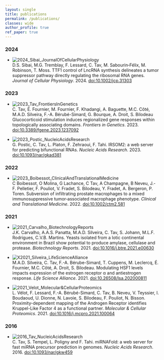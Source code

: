 ```yaml
---
layout: single
title: publications
permalink: /publications/
classes: wide
author_profile: true
ref_paper: true
---
```


### 2024

<div class="reference">
  <ul>
    <li>
        <img src="/assets/images_papers/2024_Sibai_JournalOfCellularPhysiology.png" alt="2024_Sibai_JournalOfCellularPhysiology">
      <div>
        <span>D.S. Sibai, M.G. Tremblay, F. Lessard, C. Tav, M. Sabourin‐Félix, M. Robinson, T. Moss.</span>
        <span class="title_paper">TTF1 control of LncRNA synthesis delineates a tumor suppressor pathway directly regulating the ribosomal RNA genes.</span>
        <span><i>Journal of Cellular Physiology</i>. 2024. <a class="doi" href="https://doi.org/10.1002/jcp.31303" target="_blank">doi:10.1002/jcp.31303</a></span>
      </div>
    </li>
  </ul>
</div>

### 2023

<div class="reference">
<ul>
	<li><img src="/assets/images_papers/2023_Tav_FrontiersInGenetics.png" alt="2023_Tav_FrontiersInGenetics">
		<div>
			<span>C. Tav, É. Fournier, M. Fournier, F. Khadangi, A. Baguette, M.C. Côté, M.A.D. Silveira, F.-A. Bérubé-Simard, G. Bourque, A. Droit, S. Bilodeau</span> <span class="title_paper">Glucocorticoid stimulation induces regionalized gene responses within topologically associating domains.</span> <span><i>Frontiers in Genetics</i>. 2023. <a class="doi" href="https://doi.org/10.3389/fgene.2023.1237092" target="_blank">doi:10.3389/fgene.2023.1237092</a></span></div></li>
</ul>
</div>

<div class="reference">
<ul>
	<li><img src="/assets/images_papers/2023_Postic_NucleicAcidsResearch.png" alt="2023_Postic_NucleicAcidsResearch">
		<div><span>G. Postic, C. Tav, L. Platon, F. Zehraoui, F. Tahi.</span> <span class="title_paper">IRSOM2: a web server for predicting bifunctional RNAs.</span> <span><i>Nucleic Acids Research</i>. 2023. <a class="doi" href="https://doi.org/10.1093/nar/gkad381" target="_blank">doi:10.1093/nar/gkad381</a></span></div></li>
</ul>
</div>

### 2022

<div class="reference">
<ul>
	<li><img src="/assets/images_papers/2023_Boibessot_ClinicalAndTranslationalMedicine.png" alt="2023_Boibessot_ClinicalAndTranslationalMedicine">
		<div><span>C Boibessot, O Molina, G Lachance, C Tav, A Champagne, B Neveu, J.-F. Pelletier, F. Pouliot, V. Fradet, S. Bilodeau, Y. Fradet, A. Bergeron, P. Toren.</span> <span class="title_paper">Subversion of infiltrating prostate macrophages to a mixed immunosuppressive tumor‐associated macrophage phenotype.</span> <span><i>Clinical and Translational Medicine</i>. 2022. <a class="doi" href="https://doi.org/10.1002/ctm2.581" target="_blank">doi:10.1002/ctm2.581</a></span></div></li>
</ul>
</div>

### 2021
<div class="reference">
<ul>
	<li><img src="/assets/images_papers/2021_Carvalho_BiotechnologyReports.jpg" alt="2021_Carvalho_BiotechnologyReports">
		<div><span>J.K. Carvalho, A.A.S. Panatta, M.A.D. Silveira, C. Tav, S. Johann, M.L.F. Rodrigues, C.V.B. Martins.</span> <span class="title_paper">Yeasts isolated from a lotic continental environment in Brazil show potential to produce amylase, cellulase and protease.</span> <span><i>Biotechnology Reports</i>. 2021. <a class="doi" href="https://doi.org/10.1016/j.btre.2021.e00630" target="_blank">doi:10.1016/j.btre.2021.e00630</a></span></div></li>
</ul>
</div>

<div class="reference">
<ul>
	<li><img src="/assets/images_papers/2021_Silveira_LifeScienceAlliance.png" alt="X2021_Silveira_LifeScienceAlliance">
		<div><span>M.A.D. Silveira, C. Tav, F.-A. Bérube-Simard, T. Cuppens, M. Leclercq, É. Fournier, M.C. Côté, A. Droit, S. Bilodeau.</span> <span class="title_paper">Modulating HSF1 levels impacts expression of the estrogen receptor α and antiestrogen response.</span> <span><i>Life Science Alliance</i>. 2021. <a class="doi" href="https://doi.org/10.26508/lsa.202000811" target="_blank">doi:10.26508/lsa.202000811</a></span></div></li>
</ul>
</div>

<div class="reference">
<ul>
	<li><img src="/assets/images_papers/2021_Velot_Molecular&CellularProteomics.png" alt="2021_Velot_Molecular&CellularProteomics">
		<div><span>L. Vélot, F. Lessard, F.-A. Bérubé-Simard, C. Tav, B. Neveu, V. Teyssier, I. Boudaoud, U. Dionne, N. Lavoie, S. Bilodeau, F. Pouliot, N. Bisson.</span> <span class="title_paper">Proximity-dependent mapping of the Androgen Receptor identifies Kruppel-Like Factor 4 as a functional partner.</span> <span><i>Molecular & Cellular Proteomics</i>. 2021. <a class="doi" href="https://doi.org/10.1016/j.mcpro.2021.100064" target="_blank">doi:10.1016/j.mcpro.2021.100064</a></span></div></li>
</ul>
</div>

### 2016

<div class="reference">
<ul>
	<li><img src="/assets/images_papers/2016_Tav_NucleicAcidsResearch.png" alt="2016_Tav_NucleicAcidsResearch">
		<div><span>C. Tav, S. Tempel, L. Poligny and F. Tahi.</span> <span class="title_paper">miRNAFold: a web server for fast miRNA precursor prediction in genomes.</span> <span><i>Nucleic Acids Research</i>. 2016. <a class="doi" href="https://dx.doi.org/10.1093/nar/gkw459" target="_blank">doi:10.1093/nar/gkw459</a></span></div></li>
</ul>
</div>